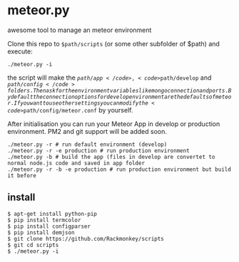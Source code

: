 meteor.py
=======

awesome tool to manage an meteor environment

Clone this repo to <code>$path/scripts</code> (or some other subfolder of $path) and execute:

```
./meteor.py -i
```

the script will make the <code>$path/app</code>, <code>$path/develop</code> and <code>$path/config</code> folders. Then ask for the environment variables like mongo connection and ports. By default the connection options for develop environment are the defaults of meteor. If you want to use other settings you can modify the <code>$path/config/meteor.conf</code> by yourself.

After initialisation you can run your Meteor App in develop or production environment. PM2 and git support will be added soon.

```
./meteor.py -r # run default environment (develop)  
./meteor.py -r -e production # run production environment  
./meteor.py -b # build the app (files in develop are convertet to normal node.js code and saved in app folder  
./meteor.py -r -b -e production # run production environment but build it before
```

## install ##

```
$ apt-get install python-pip  
$ pip install termcolor  
$ pip install configparser  
$ pip install demjson 
$ git clone https://github.com/Rackmonkey/scripts
$ git cd scripts
$ ./meteor.py -i
```